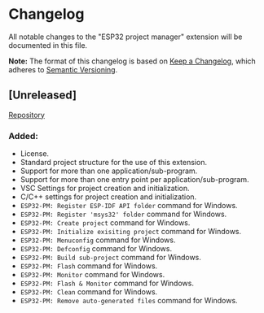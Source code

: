 # Changelog

All notable changes to the "ESP32 project manager" extension will be documented in this file.

**Note:** The format of this changelog is based on [Keep a Changelog](https://keepachangelog.com/en/1.0.0/),
which adheres to [Semantic Versioning](https://semver.org/spec/v2.0.0.html).

## [Unreleased]

[Repository](https://github.com/mrverdant13/esp32-pm-vsc-extension/tree/develop)

### Added:

- License.
- Standard project structure for the use of this extension.
- Support for more than one application/sub-program.
- Support for more than one entry point per application/sub-program.
- VSC Settings for project creation and initialization.
- C/C++ settings for project creation and initialization.
- `ESP32-PM: Register ESP-IDF API folder` command for Windows.
- `ESP32-PM: Register 'msys32' folder` command for Windows.
- `ESP32-PM: Create project` command for Windows.
- `ESP32-PM: Initialize exisiting project` command for Windows.
- `ESP32-PM: Menuconfig` command for Windows.
- `ESP32-PM: Defconfig` command for Windows.
- `ESP32-PM: Build sub-project` command for Windows.
- `ESP32-PM: Flash` command for Windows.
- `ESP32-PM: Monitor` command for Windows.
- `ESP32-PM: Flash & Monitor` command for Windows.
- `ESP32-PM: Clean` command for Windows.
- `ESP32-PM: Remove auto-generated files` command for Windows.